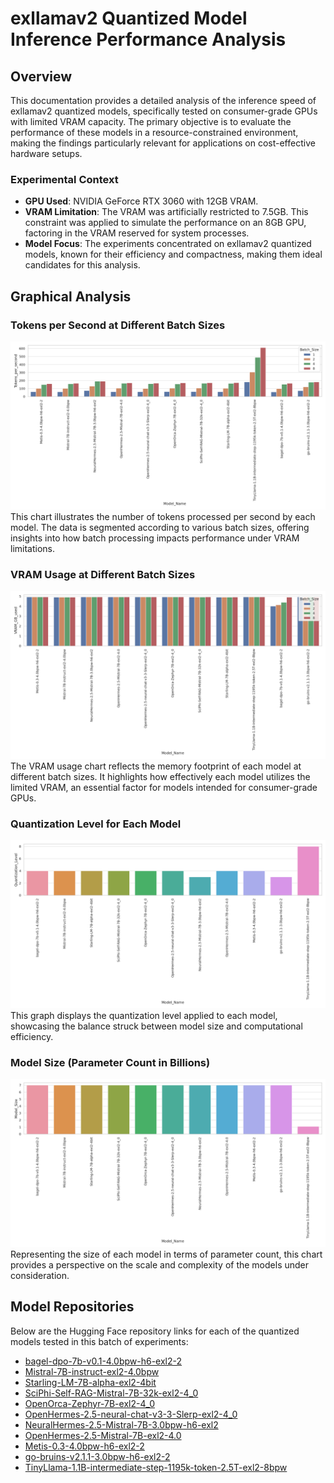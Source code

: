 
# exllamav2 Quantized Model Inference Performance Analysis

## Overview
This documentation provides a detailed analysis of the inference speed of exllamav2 quantized models, specifically tested on consumer-grade GPUs with limited VRAM capacity. The primary objective is to evaluate the performance of these models in a resource-constrained environment, making the findings particularly relevant for applications on cost-effective hardware setups.

### Experimental Context
- **GPU Used**: NVIDIA GeForce RTX 3060 with 12GB VRAM.
- **VRAM Limitation**: The VRAM was artificially restricted to 7.5GB. This constraint was applied to simulate the performance on an 8GB GPU, factoring in the VRAM reserved for system processes.
- **Model Focus**: The experiments concentrated on exllamav2 quantized models, known for their efficiency and compactness, making them ideal candidates for this analysis.

## Graphical Analysis

### Tokens per Second at Different Batch Sizes
![Tokens per Second Chart](tokens_per_second_chart.png)
This chart illustrates the number of tokens processed per second by each model. The data is segmented according to various batch sizes, offering insights into how batch processing impacts performance under VRAM limitations.

### VRAM Usage at Different Batch Sizes
![VRAM Usage Chart](vram_usage_chart.png)
The VRAM usage chart reflects the memory footprint of each model at different batch sizes. It highlights how effectively each model utilizes the limited VRAM, an essential factor for models intended for consumer-grade GPUs.

### Quantization Level for Each Model
![Quantization Level Chart](quantization_level_chart.png)
This graph displays the quantization level applied to each model, showcasing the balance struck between model size and computational efficiency.

### Model Size (Parameter Count in Billions)
![Model Size Chart](model_size_chart.png)
Representing the size of each model in terms of parameter count, this chart provides a perspective on the scale and complexity of the models under consideration.

## Model Repositories
Below are the Hugging Face repository links for each of the quantized models tested in this batch of experiments:

- [bagel-dpo-7b-v0.1-4.0bpw-h6-exl2-2](https://huggingface.co/LoneStriker/bagel-dpo-7b-v0.1-4.0bpw-h6-exl2-2)
- [Mistral-7B-instruct-exl2-4.0bpw](https://huggingface.co/turboderp/Mistral-7B-instruct-exl2.git)
- [Starling-LM-7B-alpha-exl2-4bit](https://huggingface.co/bartowski/Starling-LM-7B-alpha-exl2)
- [SciPhi-Self-RAG-Mistral-7B-32k-exl2-4_0](https://huggingface.co/bartowski/SciPhi-Self-RAG-Mistral-7B-32k-exl2)
- [OpenOrca-Zephyr-7B-exl2-4_0](https://huggingface.co/bartowski/OpenOrca-Zephyr-7B-exl2)
- [OpenHermes-2.5-neural-chat-v3-3-Slerp-exl2-4_0](https://huggingface.co/bartowski/OpenHermes-2.5-neural-chat-v3-3-Slerp-exl2)
- [NeuralHermes-2.5-Mistral-7B-3.0bpw-h6-exl2](https://huggingface.co/LoneStriker/NeuralHermes-2.5-Mistral-7B-3.0bpw-h6-exl2)
- [OpenHermes-2.5-Mistral-7B-exl2-4.0](https://huggingface.co/bartowski/OpenHermes-2.5-Mistral-7B-exl2)
- [Metis-0.3-4.0bpw-h6-exl2-2](https://huggingface.co/LoneStriker/Metis-0.3-4.0bpw-h6-exl2-2)
- [go-bruins-v2.1.1-3.0bpw-h6-exl2-2](https://huggingface.co/LoneStriker/go-bruins-v2.1.1-3.0bpw-h6-exl2-2)
- [TinyLlama-1.1B-intermediate-step-1195k-token-2.5T-exl2-8bpw](https://huggingface.co/zakoman/TinyLlama-1.1B-intermediate-step-1195k-token-2.5T-exl2)
